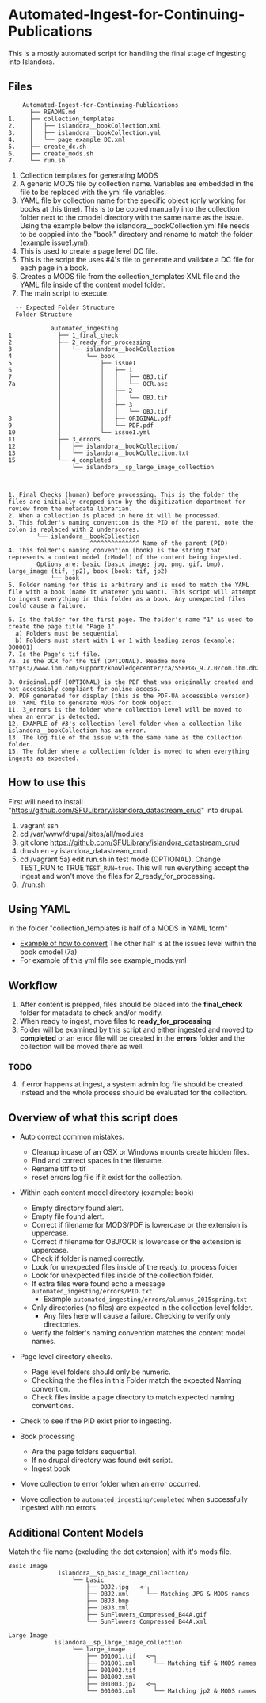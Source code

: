 # Automated-Ingest-for-Continuing-Publications
This is a mostly automated script for handling the final stage of ingesting into Islandora.

## Files
```shell
    Automated-Ingest-for-Continuing-Publications
      ├── README.md
1.    ├── collection_templates
2.    │   ├── islandora__bookCollection.xml
3.    │   ├── islandora__bookCollection.yml
4.    │   └── page_example_DC.xml
5.    ├── create_dc.sh
6.    ├── create_mods.sh
7.    └── run.sh
```

1. Collection templates for generating MODS
2. A generic MODS file by collection name. Variables are embedded in the file to be replaced with the yml file variables.
3. YAML file by collection name for the specific object (only working for books at this time). This is to be copied manually into the collection folder next to the cmodel directory with the same name as the issue. Using the example below the islandora__bookCollection.yml file needs to be coppied into the "book" directory and rename to match the folder (example issue1.yml).
4. This is used to create a page level DC file.
5. This is the script the uses #4's file to generate and validate a DC file for each page in a book.
6. Creates a MODS file from the collection_templates XML file and the YAML file inside of the content model folder.
7. The main script to execute.


```
  -- Expected Folder Structure
  Folder Structure

            automated_ingesting
1             ├── 1_final_check
2             ├── 2_ready_for_processing
3             │   └── islandora__bookCollection
4             │       └── book
5             │           ├── issue1
6             │           │   ├── 1
7             │           │   │   ├── OBJ.tif
7a            │           │   │   └── OCR.asc
              │           │   ├── 2
              │           │   │   └── OBJ.tif
              │           │   ├── 3
              │           │   │   └── OBJ.tif
8             │           │   ├── ORIGINAL.pdf
9             │           │   └── PDF.pdf
10            │           └── issue1.yml
11            ├── 3_errors
12            │   ├── islandora__bookCollection/
13            │   └── islandora__bookCollection.txt
15            └── 4_completed
                  └── islandora__sp_large_image_collection



1. Final Checks (human) before processing. This is the folder the files are initially dropped into by the digitization department for review from the metadata librarian.
2. When a collection is placed in here it will be processed.
3. This folder's naming convention is the PID of the parent, note the colon is replaced with 2 underscores.
        └── islandora__bookCollection
                       ^^^^^^^^^^^^^^ Name of the parent (PID)
4. This folder's naming convention (book) is the string that represents a content model (cModel) of the content being ingested.
        Options are: basic (basic image; jpg, png, gif, bmp), large_image (tif, jp2), book (book: tif, jp2)
            └── book
5. Folder naming for this is arbitrary and is used to match the YAML file with a book (name it whatever you want). This script will attempt to ingest everything in this folder as a book. Any unexpected files could cause a failure.

6. Is the folder for the first page. The folder's name "1" is used to create the page title "Page 1".
  a) Folders must be sequential
  b) Folders must start with 1 or 1 with leading zeros (example: 000001)
7. Is the Page's tif file.
7a. Is the OCR for the tif (OPTIONAL). Readme more https://www.ibm.com/support/knowledgecenter/ca/SSEPGG_9.7.0/com.ibm.db2.luw.admin.dm.doc/doc/r0004663.html

8. Original.pdf (OPTIONAL) is the PDF that was originally created and not accessibly compliant for online access.
9. PDF generated for display (this is the PDF-UA accessible version)
10. YAML file to generate MODS for book object.
11. 3_errors is the folder where collection level will be moved to when an error is detected.
12. EXAMPLE of #3's collection level folder when a collection like islandora__bookCollection has an error.
13. The log file of the issue with the same name as the collection folder.
15. The folder where a collection folder is moved to when everything ingests as expected.

```
## How to use this
First will need to install "https://github.com/SFULibrary/islandora_datastream_crud" into drupal.
1) vagrant ssh
2) cd /var/www/drupal/sites/all/modules
3) git clone https://github.com/SFULibrary/islandora_datastream_crud
4) drush en -y islandora_datastream_crud
5) cd /vagrant
5a) edit run.sh in test mode (OPTIONAL). Change TEST_RUN to TRUE `TEST_RUN=true`. This will run everything accept the ingest and won't move the files for 2_ready_for_processing.
6) ./run.sh

## Using YAML
In the folder "collection_templates is half of a MODS in YAML form"
  * [Example of how to convert](https://codebeautify.org/yaml-to-json-xml-csv)
The other half is at the issues level within the book cmodel (7a)
  * For example of this yml file see example_mods.yml

## Workflow
1) After content is prepped, files should be placed into the __final_check__ folder for metadata to check and/or modify.
2) When ready to ingest, move files to __ready_for_processing__
3) Folder will be examined by this script and either ingested and moved to __completed__ or an error file will be created in the __errors__ folder and the collection will be moved there as well.

### TODO
4) If error happens at ingest, a system admin log file should be created instead and the whole process should be evaluated for the collection.

## Overview of what this script does
- Auto correct common mistakes.
  - Cleanup incase of an OSX or Windows mounts create hidden files.
  - Find and correct spaces in the filename.
  - Rename tiff to tif
  - reset errors log file if it exist for the collection.

- Within each content model directory (example: book)
  - Empty directory found alert.
  - Empty file found alert.
  - Correct if filename for MODS/PDF is lowercase or the extension is uppercase.
  - Correct if filename for OBJ/OCR is lowercase or the extension is uppercase.
  - Check if folder is named correctly.
  - Look for unexpected files inside of the ready_to_process folder
  - Look for unexpected files inside of the collection folder.
  - If extra files were found echo a message `automated_ingesting/errors/PID.txt`
    - Example `automated_ingesting/errors/alumnus_2015spring.txt`
  - Only directories (no files) are expected in the collection level folder.
    - Any files here will cause a failure. Checking to verify only directories.
  - Verify the folder's naming convention matches the content model names.

- Page level directory checks.
  - Page level folders should only be numeric.
  - Checking the the files in this Folder match the expected Naming convention.
  - Check files inside a page directory to match expected naming conventions.

- Check to see if the PID exist prior to ingesting.
- Book processing
  - Are the page folders sequential.
  - If no drupal directory was found exit script.
  - Ingest book

- Move collection to error folder when an error occurred.
- Move collection to `automated_ingesting/completed` when successfully ingested with no errors.

## Additional Content Models
Match the file name (excluding the dot extension) with it's mods file.
```
Basic Image
              islandora__sp_basic_image_collection/
                  └── basic
                      ├── OBJ2.jpg   <─┐
                      ├── OBJ2.xml     └── Matching JPG & MODS names
                      ├── OBJ3.bmp
                      ├── OBJ3.xml
                      ├── SunFlowers_Compressed_B44A.gif
                      └── SunFlowers_Compressed_B44A.xml

Large Image
             islandora__sp_large_image_collection
                  └── large_image
                      ├── 001001.tif   <─┐
                      ├── 001001.xml     └── Matching tif & MODS names
                      ├── 001002.tif
                      ├── 001002.xml
                      ├── 001003.jp2   <─┐
                      └── 001003.xml     └── Matching jp2 & MODS names
```
